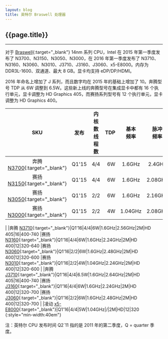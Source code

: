```yaml
---
layout: blog
title: 英特尔 Braswell 处理器
---
```


## {{page.title}}

-----------------------

对于 [Braswell]{:target="_blank"} 14nm 系列 CPU，Intel 在 2015 年第一季度发布了 N3700、N3150、N3050、N3000，在 2016 年第一季度发布了 N3710、N3160、N3060、N3010、J3710、J3160、J3060、x5-E8000。内存为 DDR3L-1600、双通道、最大 8 GB。显卡均支持 eDP/DP/HDMI。

2016 年命名上增加了 J 系列，而且数字均在 2015 年的基础上增加了 10。奔腾型号 TDP 从 6W 调整到 6.5W。这些新上线的奔腾型号在集成显卡中都有 16 个执行单元，显卡调整为 HD Graphics 405，而赛扬系列型号有 12 个执行单元，显卡调整为 HD Graphics 400。

|SKU|发布|内核数<br>线程数|TDP|基本<br>频率|脉冲<br>频率|二级<br>缓存|显卡型号|执行<br>单元|显卡频率<br>MHz
|:---:|:---:|:---:|---:|:---:|:---:|:---:|:---:|:---:|:---
|奔腾 [N3700]{:target="_blank"}|Q1'15|4/4|6W|1.6GHz|2.4GHz|2M|HD|16|400-740
|赛扬 [N3150]{:target="_blank"}|Q1'15|4/4|6W|1.6GHz|2.08GHz|2M|HD|12|320-640
|赛扬 [N3050]{:target="_blank"}|Q1'15|2/2|6W|1.6GHz|2.16GHz|2M|HD|12|320-600
|赛扬 [N3000]{:target="_blank"}|Q1'15|2/2|4W|1.04GHz|2.08GHz|2M|HD|12|320-600
|
|奔腾 [N3710]{:target="_blank"}|Q1'16|4/4|6W|1.6GHz|2.56GHz|2M|HD 405|16|400-740
|赛扬 [N3160]{:target="_blank"}|Q1'16|4/4|6W|1.6GHz|2.24GHz|2M|HD 400|12|320-640
|赛扬 [N3060]{:target="_blank"}|Q1'16|2/2|6W|1.6GHz|2.48GHz|2M|HD 400|12|320-600
|赛扬 [N3010]{:target="_blank"}|Q1'16|2/2|4W|1.04GHz|2.24GHz|2M|HD 400|12|320-600
|
|奔腾 [J3710]{:target="_blank"}|Q1'16|4/4|6.5W|1.6GHz|2.64GHz|2M|HD 405|16|400-740
|赛扬 [J3160]{:target="_blank"}|Q1'16|4/4|6W|1.6GHz|2.24GHz|2M|HD 400|12|320-700
|赛扬 [J3060]{:target="_blank"}|Q1'16|2/2|6W|1.6GHz|2.48GHz|2M|HD 400|12|320-700
|
|凌动 [x5-E8000]{:target="_blank"}|Q1'16|4/4|5W|1.04GHz|/|2M|HD|12|320
{:style="min-width:40em"}

注：英特尔 CPU 发布时间 Q2`11 指的是 2011 年的第二季度，Q = quarter 季度。


[Braswell]: http://ark.intel.com/products/codename/66094/Braswell#@All "去官网查看"

[N3700]: http://ark.intel.com/products/87261/Intel-Pentium-Processor-N3700-2M-Cache-up-to-2_40-GHz "去官网查看"
[N3150]: http://ark.intel.com/products/87258/Intel-Celeron-Processor-N3150-2M-Cache-up-to-2_08-GHz "去官网查看"
[N3050]: http://ark.intel.com/products/87257/Intel-Celeron-Processor-N3050-2M-Cache-up-to-2_16-GHz "去官网查看"
[N3000]: http://ark.intel.com/products/87259/Intel-Celeron-Processor-N3000-2M-Cache-up-to-2_08-GHz "去官网查看"

[N3710]: http://ark.intel.com/products/91830/Intel-Pentium-Processor-N3710-2M-Cache-up-to-2_56-GHz "去官网查看"
[N3160]: http://ark.intel.com/products/91831/Intel-Celeron-Processor-N3160-2M-Cache-up-to-2_24-GHz "去官网查看"
[N3060]: http://ark.intel.com/products/91832/Intel-Celeron-Processor-N3060-2M-Cache-up-to-2_48-GHz "去官网查看"
[N3010]: http://ark.intel.com/products/91710/Intel-Celeron-Processor-N3010-2M-Cache-up-to-2_24-GHz "去官网查看"

[J3710]: http://ark.intel.com/products/91532/Intel-Pentium-Processor-J3710-2M-Cache-up-to-2_64-GHz "去官网查看"
[J3160]: http://ark.intel.com/products/91533/Intel-Celeron-Processor-J3160-2M-Cache-up-to-2_24-GHz "去官网查看"
[J3060]: http://ark.intel.com/products/91534/Intel-Celeron-Processor-J3060-2M-Cache-up-to-2_48-GHz "去官网查看"

[x5-E8000]: http://ark.intel.com/products/92124/Intel-Atom-Processor-x5-E8000-2M-Cache-up-to-2_00-GHz "去官网查看"
